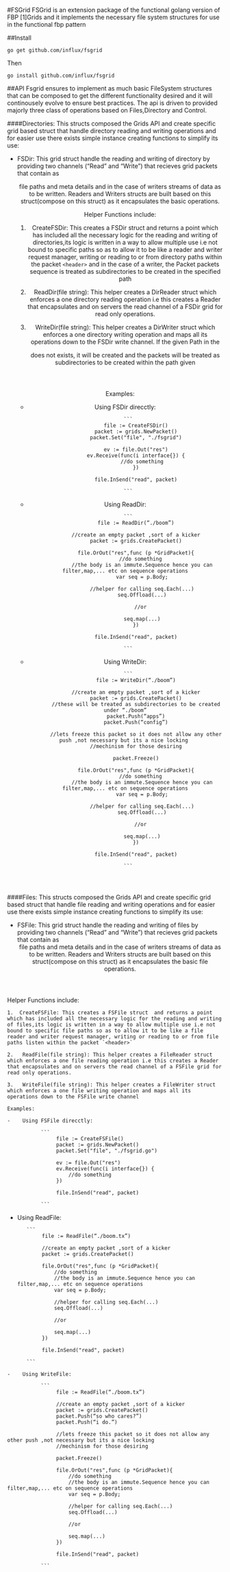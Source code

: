 #FSGrid
FSGrid is an extension package of the functional golang version of FBP [1]Grids and it implements the necessary file system structures for use in the functional fbp pattern

##Install
    
    go get github.com/influx/fsgrid
 
 Then
 
    go install github.com/influx/fsgrid

##API
Fsgrid ensures to implement as much basic FileSystem structures that can be composed to get the different functionality desired and it will continousely evolve to ensure best practices. The api is driven to provided majorly three class of operations based on Files,Directory and Control.

####Directories: 
This structs composed the Grids API and create specific grid based struct that handle directory reading and writing operations and for easier use there exists simple instance creating functions to simplify its use:

-  FSDir: This grid struct handle the reading and writing of directory by providing two channels (“Read” and “Write”) that recieves grid packets that contain as <header> file paths and meta details and in the case of writers streams of data as <body> to be written. Readers and Writers structs are built based on this struct(compose on this struct) as it encapsulates the basic operations.

    Helper Functions include:

    1.  CreateFSDir: This creates a FSDir struct  and returns a point which has included all the necessary logic for the reading and writing of directories,its logic is written in a way to allow multiple use i.e not bound to specific paths so as to allow it to be like a reader and writer request manager, writing or reading to or from directory paths within the packet `<header>`  and in the case of a writer, the Packet packets sequence is treated as subdirectories to be created in the specified path

    2.   ReadDir(file string): This helper creates a DirReader struct which enforces a one directory reading operation i.e this creates a Reader that encapsulates and on servers the read channel of a FSDir grid for read only operations.

    3.   WriteDir(file string): This helper creates a DirWriter struct which enforces a one directory writing operation and maps all its operations down to the FSDir write channel. If the given Path in the <header> does not exists, it will be created and the packets will be treated as subdirectories to be created within the path given

    Examples:
           
    -    Using FSDir direcctly:

               ```
                    file := CreateFSDir()
                    packet := grids.NewPacket()
                    packet.Set("file", "./fsgrid")

                    ev := file.Out("res")
                    ev.Receive(func(i interface{}) {
                        //do something
                    })

                    file.InSend("read", packet)
               
               ```

    -    Using ReadDir:

               ```
                    file := ReadDir(“./boom”)

                    //create an empty packet ,sort of a kicker
                    packet := grids.CreatePacket()

                    file.OrOut("res",func (p *GridPacket){
                        //do something 
                        //the body is an immute.Sequence hence you can filter,map,... etc on sequence operations
                        var seq = p.Body;

                        //helper for calling seq.Each(...)
                        seq.Offload(...)

                        //or 

                        seq.map(...)
                    })

                    file.InSend("read", packet)
               
               ```

    -    Using WriteDir:

               ```
                    file := WriteDir(“./boom”)

                    //create an empty packet ,sort of a kicker
                    packet := grids.CreatePacket()
                    //these will be treated as subdirectories to be created under “./boom”
                    packet.Push(“apps”)
                    packet.Push(“config”)

                    //lets freeze this packet so it does not allow any other push ,not necessary but its a nice locking 
                    //mechinism for those desiring

                    packet.Freeze()

                    file.OrOut("res",func (p *GridPacket){
                        //do something 
                        //the body is an immute.Sequence hence you can filter,map,... etc on sequence operations
                        var seq = p.Body;

                        //helper for calling seq.Each(...)
                        seq.Offload(...)

                        //or 

                        seq.map(...)
                    })

                    file.InSend("read", packet)
               
               ```

####Files: 
This structs composed the Grids API and create specific grid based struct that handle file reading and writing operations and for easier use there exists simple instance creating functions to simplify its use:

 - FSFile: 
   This grid struct handle the reading and writing of files by providing two channels (“Read” and “Write”) that recieves grid packets that contain as <header> file paths and meta details and in the case of writers streams of data as <body> to be written. Readers and Writers structs are built based on this struct(compose on this struct) as it encapsulates the basic file operations.

 Helper Functions include:

    1.  CreateFSFile: This creates a FSFile struct  and returns a point which has included all the necessary logic for the reading and writing of files,its logic is written in a way to allow multiple use i.e not bound to specific file paths so as to allow it to be like a file reader and writer request manager, writing or reading to or from file paths listen within the packet `<header>`

    2.   ReadFile(file string): This helper creates a FileReader struct which enforces a one file reading operation i.e this creates a Reader that encapsulates and on servers the read channel of a FSFile grid for read only operations.

    3.   WriteFile(file string): This helper creates a FileWriter struct which enforces a one file writing operation and maps all its operations down to the FSFile write channel

    Examples:
           
    -    Using FSFile direcctly:

               ```
                    file := CreateFSFile()
                    packet := grids.NewPacket()
                    packet.Set("file", "./fsgrid.go")

                    ev := file.Out("res")
                    ev.Receive(func(i interface{}) {
                        //do something
                    })

                    file.InSend("read", packet)
               
               ```

   -    Using ReadFile:

               ```
                    file := ReadFile(“./boom.tx”)

                    //create an empty packet ,sort of a kicker
                    packet := grids.CreatePacket()

                    file.OrOut("res",func (p *GridPacket){
                        //do something 
                        //the body is an immute.Sequence hence you can filter,map,... etc on sequence operations
                        var seq = p.Body;

                        //helper for calling seq.Each(...)
                        seq.Offload(...)

                        //or 

                        seq.map(...)
                    })

                    file.InSend("read", packet)
               
               ```

    -    Using WriteFile:

               ```
                    file := ReadFile(“./boom.tx”)

                    //create an empty packet ,sort of a kicker
                    packet := grids.CreatePacket()
                    packet.Push(“so who cares?”)
                    packet.Push(“i do.”)

                    //lets freeze this packet so it does not allow any other push ,not necessary but its a nice locking 
                    //mechinism for those desiring

                    packet.Freeze()

                    file.OrOut("res",func (p *GridPacket){
                        //do something 
                        //the body is an immute.Sequence hence you can filter,map,... etc on sequence operations
                        var seq = p.Body;

                        //helper for calling seq.Each(...)
                        seq.Offload(...)

                        //or 

                        seq.map(...)
                    })

                    file.InSend("read", packet)
               
               ```
